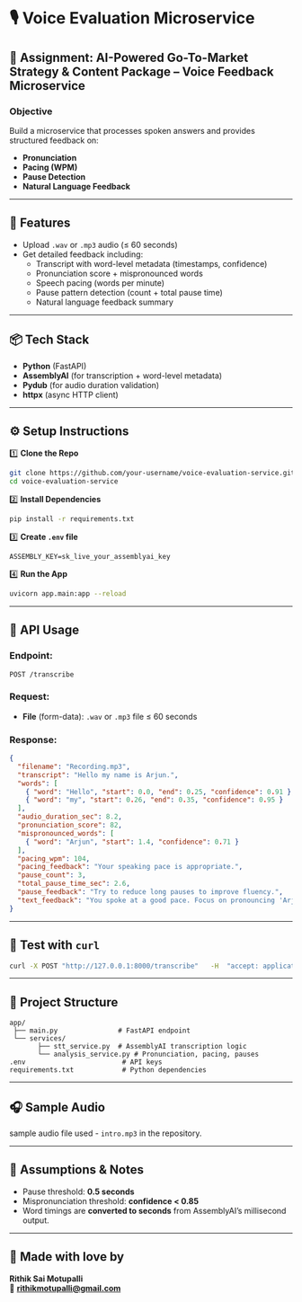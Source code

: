 # 🎙️ Voice Evaluation Microservice

## 🧪 **Assignment:** AI-Powered Go-To-Market Strategy & Content Package – **Voice Feedback Microservice**

### **Objective**

Build a microservice that processes spoken answers and provides structured feedback on:

- **Pronunciation**
- **Pacing (WPM)**
- **Pause Detection**
- **Natural Language Feedback**

---

## 🚀 **Features**

- Upload `.wav` or `.mp3` audio (≤ 60 seconds)
- Get detailed feedback including:
  - Transcript with word-level metadata (timestamps, confidence)
  - Pronunciation score + mispronounced words
  - Speech pacing (words per minute)
  - Pause pattern detection (count + total pause time)
  - Natural language feedback summary

---

## 📦 **Tech Stack**

- **Python** (FastAPI)
- **AssemblyAI** (for transcription + word-level metadata)
- **Pydub** (for audio duration validation)
- **httpx** (async HTTP client)

---

## ⚙️ **Setup Instructions**

1️⃣ **Clone the Repo**

```bash
git clone https://github.com/your-username/voice-evaluation-service.git
cd voice-evaluation-service
```

2️⃣ **Install Dependencies**

```bash
pip install -r requirements.txt
```

3️⃣ **Create `.env` file**

```env
ASSEMBLY_KEY=sk_live_your_assemblyai_key
```

4️⃣ **Run the App**

```bash
uvicorn app.main:app --reload
```

---

## 🎯 **API Usage**

### **Endpoint:**

`POST /transcribe`

### **Request:**

- **File** (form-data): `.wav` or `.mp3` file ≤ 60 seconds

### **Response:**

```json
{
  "filename": "Recording.mp3",
  "transcript": "Hello my name is Arjun.",
  "words": [
    { "word": "Hello", "start": 0.0, "end": 0.25, "confidence": 0.91 },
    { "word": "my", "start": 0.26, "end": 0.35, "confidence": 0.95 }
  ],
  "audio_duration_sec": 8.2,
  "pronunciation_score": 82,
  "mispronounced_words": [
    { "word": "Arjun", "start": 1.4, "confidence": 0.71 }
  ],
  "pacing_wpm": 104,
  "pacing_feedback": "Your speaking pace is appropriate.",
  "pause_count": 3,
  "total_pause_time_sec": 2.6,
  "pause_feedback": "Try to reduce long pauses to improve fluency.",
  "text_feedback": "You spoke at a good pace. Focus on pronouncing 'Arjun' more clearly. Try to reduce long pauses."
}
```

---

## 🧪 **Test with `curl`**

```bash
curl -X POST "http://127.0.0.1:8000/transcribe"   -H  "accept: application/json"   -H  "Content-Type: multipart/form-data"   -F "file=@sample_audio.wav"
```

---

## 📁 **Project Structure**

```
app/
 ├── main.py               # FastAPI endpoint
 └── services/
       ├── stt_service.py  # AssemblyAI transcription logic
       └── analysis_service.py # Pronunciation, pacing, pauses
.env                        # API keys
requirements.txt            # Python dependencies
```

---

## 🎧 **Sample Audio**

sample audio file used - `intro.mp3` in the repository.

---

## 📝 **Assumptions & Notes**

- Pause threshold: **0.5 seconds**
- Mispronunciation threshold: **confidence < 0.85**
- Word timings are **converted to seconds** from AssemblyAI’s millisecond output.

---

## 💌 **Made with love by**

**Rithik Sai Motupalli**  
📧 **rithikmotupalli@gmail.com**
